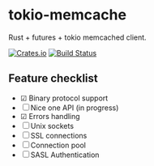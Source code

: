 # tokio-memcache

Rust + futures + tokio memcached client.

[![Crates.io](https://img.shields.io/crates/v/tokio-memcache.svg)](https://crates.io/crates/tokio-memcache)
[![Build Status](https://travis-ci.org/svartalf/tokio-memcache.svg?branch=master)](https://travis-ci.org/svartalf/tokio-memcache)

## Feature checklist


 * ☑ Binary protocol support
 * ☐ Nice one API (in progress)
 * ☑ Errors handling
 * ☐ Unix sockets
 * ☐ SSL connections
 * ☐ Connection pool
 * ☐ SASL Authentication
